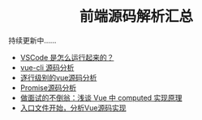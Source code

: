 <h1 align="center">前端源码解析汇总</h1>


持续更新中……


* [VSCode 是怎么运行起来的？](https://www.barretlee.com/blog/2019/08/03/vscode-source-code-reading-notes/)
* [vue-cli 源码分析](https://github.com/KuangPF/vue-cli-analysis)
* [逐行级别的vue源码分析](https://github.com/HcySunYang/vue-design)
* [Promise源码分析](https://juejin.im/post/5c1cb4b0e51d455fb3109f48)
* [做面试的不倒翁：浅谈 Vue 中 computed 实现原理](https://juejin.im/post/5b98c4da6fb9a05d353c5fd7)
* [入口文件开始，分析Vue源码实现](https://juejin.im/post/5adead636fb9a07aaf34d794)

